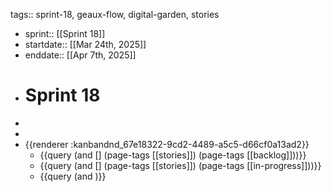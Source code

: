 tags:: sprint-18, geaux-flow, digital-garden, stories

- sprint:: [[Sprint 18]]
- startdate::   [[Mar 24th, 2025]]
- enddate::  [[Apr 7th, 2025]]
- # Sprint 18
-
-
- {{renderer :kanbandnd_67e18322-9cd2-4489-a5c5-d66cf0a13ad2}}
	- {{query (and [] (page-tags [[stories]]) (page-tags [[backlog]]))}}
	- {{query (and [] (page-tags [[stories]]) (page-tags [[in-progress]]))}}
	- {{query (and )}}